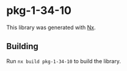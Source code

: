 # pkg-1-34-10

This library was generated with [Nx](https://nx.dev).

## Building

Run `nx build pkg-1-34-10` to build the library.

